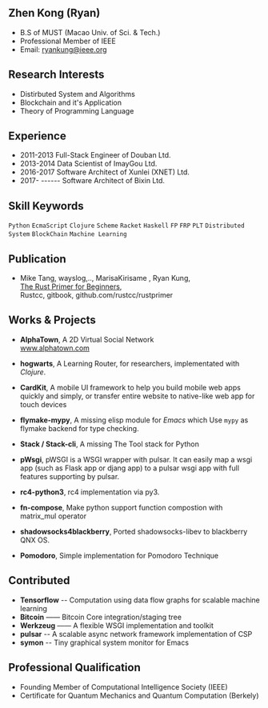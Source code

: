 
## Zhen Kong (Ryan)

* B.S of MUST (Macao Univ. of Sci. & Tech.)
* Professional Member of IEEE
* Email: ryankung@ieee.org


## Research Interests

* Distirbuted System and Algorithms
* Blockchain and it's Application
* Theory of Programming Language

## Experience

* 2011-2013 Full-Stack Engineer of Douban Ltd.
* 2013-2014 Data Scientist of ImayGou Ltd.
* 2016-2017 Software Architect of Xunlei (XNET) Ltd.
* 2017- ------  Software Architect of Bixin Ltd.

## Skill Keywords

`Python` `EcmaScript` `Clojure` `Scheme` `Racket` `Haskell` `FP` `FRP` `PLT` `Distributed System` `BlockChain` `Machine Learning` 

## Publication

* Mike Tang, wayslog,.., MarisaKirisame , Ryan Kung, </br>
	[The Rust Primer for Beginners](https://wayslog.gitbooks.io/rustprimer/content/), </br>Rustcc, gitbook, github.com/rustcc/rustprimer
	
## Works & Projects

* **AlphaTown**, A 2D Virtual Social Network</br>
	www.alphatown.com

* **hogwarts**, A Learning Router, for researchers, implementated with *Clojure*.
	
* **CardKit**,  A mobile UI framework to help you build mobile web apps quickly and simply, or transfer entire website to native-like web app for touch devices

* **flymake-mypy**, A missing elisp module for *Emacs* which Use `mypy` as flymake backend for type checking.
	
* **Stack / Stack-cli**, A missing The Tool stack for Python

* **pWsgi**, pWSGI is a WSGI wrapper with pulsar. It can easily map a wsgi app (such as Flask app or djang app) to a pulsar wsgi app with full features supporting by pulsar.

* **rc4-python3**, rc4 implementation via py3.
* **fn-compose**,  Make python support function compostion with matrix_mul operator 
* **shadowsocks4blackberry**, Ported shadowsocks-libev to blackberry QNX OS.
* **Pomodoro**,  Simple implementation for Pomodoro Technique 

## Contributed
* **Tensorflow** -- Computation using data flow graphs for scalable machine learning
* **Bitcoin** —— Bitcoin Core integration/staging tree
* **Werkzeug** —— A flexible WSGI implementation and toolkit
* **pulsar** -- A scalable async network framework implementation of CSP
* **symon** -- Tiny graphical system monitor for Emacs

## Professional Qualification

* Founding Member of Computational Intelligence Society (IEEE)
* Certificate for Quantum Mechanics and Quantum Computation (Berkely)
